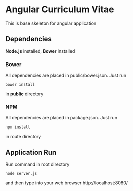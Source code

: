 # Angular Curriculum Vitae

This is base skeleton for angular application

## Dependencies

**Node.js** installed, **Bower** installed

### Bower

All dependencies are placed in public/bower.json. Just run
```
bower install
```
in **public** directory

### NPM

All dependencies are placed in package.json. Just run
```
npm install
```
in route directory

## Application Run
Run command in root directory
```
node server.js
```
and then type into your web browser http://localhost:8080/